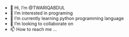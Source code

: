 - 👋 Hi, I’m @TWARIQABDUL
- 👀 I’m interested in programing 
- 🌱 I’m currently learning python programming language
- 💞️ I’m looking to collaborate on 
- 📫 How to reach me ...

<!---
TWARIQABDUL/TWARIQABDUL is a ✨ special ✨ repository because its `README.md` (this file) appears on your GitHub profile.
You can click the Preview link to take a look at your changes.
--->
